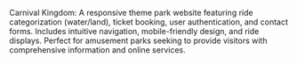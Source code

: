 Carnival Kingdom: A responsive theme park website featuring ride categorization (water/land), ticket booking, user authentication, and contact forms. Includes intuitive navigation, mobile-friendly design, and ride displays. Perfect for amusement parks seeking to provide visitors with comprehensive information and online services.
